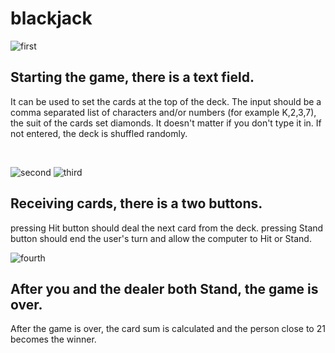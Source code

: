 # blackjack


![first](https://user-images.githubusercontent.com/60330965/207067485-574b8550-b33e-42b7-8aa7-bba93f133fd5.png)
## Starting the game, there is a text field.

It can be used to set the cards at the top of the deck.
The input should be a comma separated list of characters and/or numbers (for example K,2,3,7), the suit of the cards set diamonds.
It doesn't matter if you don't type it in. If not entered, the deck is shuffled randomly.

</br>

![second](https://user-images.githubusercontent.com/60330965/207067520-f093458e-431f-4058-994d-b61bf081dff4.png)
![third](https://user-images.githubusercontent.com/60330965/207067575-2c951ece-c7a8-4717-9a5b-c3dc70085ac4.png)
## Receiving cards, there is a two buttons.

pressing Hit button should deal the next card from the deck.
pressing Stand button should end the user's turn and allow the computer to Hit or Stand.
</br>

![fourth](https://user-images.githubusercontent.com/60330965/207067617-9a2dd0ec-1551-442a-99c0-866f27db8599.png)
## After you and the dealer both Stand, the game is over.

After the game is over, the card sum is calculated and the person close to 21 becomes the winner.
